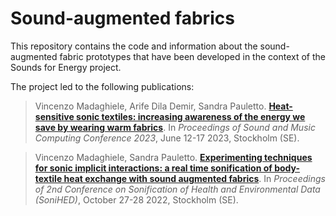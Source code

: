 # Sound-augmented fabrics

This repository contains the code and information about the sound-augmented fabric prototypes that have been developed in the context of the Sounds for Energy project. 

The project led to the following publications:

> Vincenzo Madaghiele, Arife Dila Demir, Sandra Pauletto.
> [**Heat-sensitive sonic textiles: increasing awareness of the energy we save by wearing warm fabrics**]().
> In _Proceedings of Sound and Music Computing Conference 2023_, June 12-17 2023, Stockholm (SE).


> Vincenzo Madaghiele, Sandra Pauletto.
> [**Experimenting techniques for sonic implicit interactions: a real time sonification of body-textile heat exchange with sound augmented fabrics**](https://zenodo.org/record/7243805#.Y1Z0FlJBy3I).
> In _Proceedings of 2nd Conference on Sonification of Health and Environmental Data (SoniHED)_, October 27-28 2022, Stockholm (SE).

